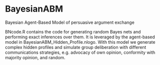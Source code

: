 # BayesianABM
Bayesian Agent-Based Model of persuasive argument exchange

BNcode.R contains the code for generating random Bayes nets and performing exact inferences over them.
It is leveraged by the agent-based model in BayesianABM_Hidden_Profile.nlogo.
With this model we generate complex hidden profiles and simulate group deliberation with different communications strategies, e.g. advocacy of own opinion, conformity with majority opinion, and random.

